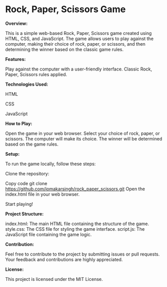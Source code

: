 # **Rock, Paper, Scissors Game**


**Overview:**


This is a simple web-based Rock, Paper, Scissors game created using HTML, CSS, and JavaScript. The game allows users to play against the computer, making their choice of rock, paper, or scissors, and then determining the winner based on the classic game rules.


**Features:**


Play against the computer with a user-friendly interface.
Classic Rock, Paper, Scissors rules applied.


**Technologies Used:**

HTML

CSS

JavaScript


**How to Play:**


Open the game in your web browser.
Select your choice of rock, paper, or scissors.
The computer will make its choice.
The winner will be determined based on the game rules.


**Setup:**


To run the game locally, follow these steps:

Clone the repository:

Copy code
git clone https://github.com/iomakarsingh/rock_paper_scissors.git
Open the index.html file in your web browser.

Start playing!


**Project Structure:**


index.html: The main HTML file containing the structure of the game.
style.css: The CSS file for styling the game interface.
script.js: The JavaScript file containing the game logic.


**Contribution:**


Feel free to contribute to the project by submitting issues or pull requests. Your feedback and contributions are highly appreciated.

**License:**


This project is licensed under the MIT License.
